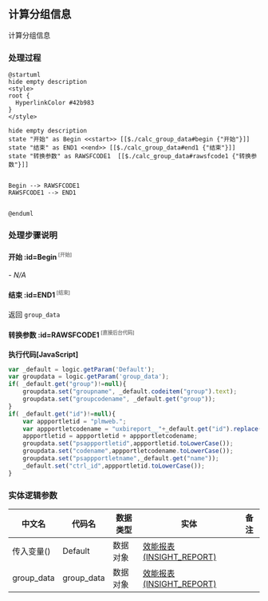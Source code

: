 ## 计算分组信息 <!-- {docsify-ignore-all} -->

   计算分组信息

### 处理过程

```plantuml
@startuml
hide empty description
<style>
root {
  HyperlinkColor #42b983
}
</style>

hide empty description
state "开始" as Begin <<start>> [[$./calc_group_data#begin {"开始"}]]
state "结束" as END1 <<end>> [[$./calc_group_data#end1 {"结束"}]]
state "转换参数" as RAWSFCODE1  [[$./calc_group_data#rawsfcode1 {"转换参数"}]]


Begin --> RAWSFCODE1
RAWSFCODE1 --> END1


@enduml
```


### 处理步骤说明

#### 开始 :id=Begin<sup class="footnote-symbol"> <font color=gray size=1>[开始]</font></sup>



*- N/A*
#### 结束 :id=END1<sup class="footnote-symbol"> <font color=gray size=1>[结束]</font></sup>



返回 `group_data`

#### 转换参数 :id=RAWSFCODE1<sup class="footnote-symbol"> <font color=gray size=1>[直接后台代码]</font></sup>



<p class="panel-title"><b>执行代码[JavaScript]</b></p>

```javascript
var _default = logic.getParam('Default');
var groupdata = logic.getParam('group_data');
if( _default.get("group")!=null){
    groupdata.set("groupname", _default.codeitem("group").text);
    groupdata.set("groupcodename", _default.get("group"));
}
if( _default.get("id")!=null){
    var appportletid = "plmweb.";
    var appportletcodename = "uxbireport__"+_default.get("id").replace(".", "__");
    appportletid = appportletid + appportletcodename;
    groupdata.set("psappportletid",appportletid.toLowerCase());
    groupdata.set("codename",appportletcodename.toLowerCase());
    groupdata.set("psappportletname",_default.get("name"));
    _default.set("ctrl_id",appportletid.toLowerCase());
}

```



### 实体逻辑参数

|    中文名   |    代码名    |  数据类型    |  实体   |备注 |
| --------| --------| -------- | -------- | --------   |
|传入变量(<i class="fa fa-check"/></i>)|Default|数据对象|[效能报表(INSIGHT_REPORT)](module/Insight/insight_report.md)||
|group_data|group_data|数据对象|[效能报表(INSIGHT_REPORT)](module/Insight/insight_report.md)||
